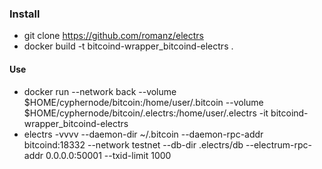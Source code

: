 
### Install

- git clone https://github.com/romanz/electrs
- docker build -t bitcoind-wrapper_bitcoind-electrs .


#### Use
- docker run --network back --volume $HOME/cyphernode/bitcoin:/home/user/.bitcoin --volume $HOME/cyphernode/bitcoin/.electrs:/home/user/.electrs -it bitcoind-wrapper_bitcoind-electrs
- electrs -vvvv --daemon-dir ~/.bitcoin --daemon-rpc-addr bitcoind:18332 --network testnet --db-dir .electrs/db --electrum-rpc-addr 0.0.0.0:50001 --txid-limit 1000
